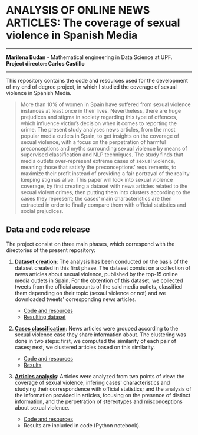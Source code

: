 # ANALYSIS OF ONLINE NEWS ARTICLES: The coverage of sexual violence in Spanish Media

---

**Marilena Budan** - Mathematical engineering in Data Science at UPF. <br>
**Project director: Carlos Castillo**

---

This repository contains the code and resources used for the development of my end of degree project, in which I studied the coverage of sexual violence in Spanish Media.

>More than 10% of women in Spain have suffered from sexual violence instances at least once in their lives. Nevertheless, there are huge prejudices and stigma in society regarding this type of offences, which influence victim’s decision when it comes to reporting the crime. The present study analyses news articles, from the most popular media outlets in Spain, to get insights on the coverage of sexual violence, with a focus on the perpetration of harmful preconceptions and myths surrounding sexual violence by means of supervised classification and NLP techniques. The study finds that media outlets over-represent extreme cases of sexual violence, meaning those that satisfy the preconceptions’ requirements, to maximize their profit instead of providing a fair portrayal of the reality keeping stigmas alive. This paper will look into sexual violence coverage, by first creating a dataset with news articles related to the sexual violent crimes, then putting them into clusters according to the cases they represent; the cases’ main characteristics are then extracted in order to finally compare them with official statistics and social prejudices.

## Data and code release
The project consist on three main phases, which correspond with the directories of the present repository: 
1. **[Dataset creation]()**: The analysis has been conducted on the basis of the dataset created in this first phase. The dataset consist on a collection of news articles about sexual violence, published by the top-15 online media outlets in Spain. For the obtention of this dataset, we collected tweets from the official accounts of the said media outlets, classified them depending on their topic (sexaul violence or not) and we downloaded tweets' corresponding news articles.<br>
   * [Code and resources]() 
   * [Resulting dataset]()


2. **[Cases classification]()**: News articles were grouped according to the sexual violence case they share information about. The clustering was done in two steps: first, we computed the similarity of each pair of cases; next, we clustered articles based on this similarity. 
   * [Code and resources]()
   * [Results]()


3. **[Articles analysis]()**: Articles were analyzed from two points of view: the coverage of sexual violence, infering cases' characteristics and studying their correspondence with official statistics; and the analysis of the information provided in articles, focusing on the presence of distinct information, and the perpetration of stereotypes and misconceptions about sexual violence.
   * [Code and resources]()
   * Results are included in code (Python notebook). 
   




